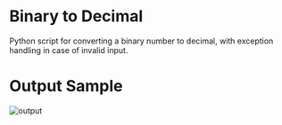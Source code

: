 # Binary to Decimal
Python script for converting a binary number to decimal, with exception handling in case of invalid input. 

# Output Sample
![output](https://user-images.githubusercontent.com/48626600/65862286-99f30f00-e376-11e9-9af0-65de592ce3a4.PNG)

